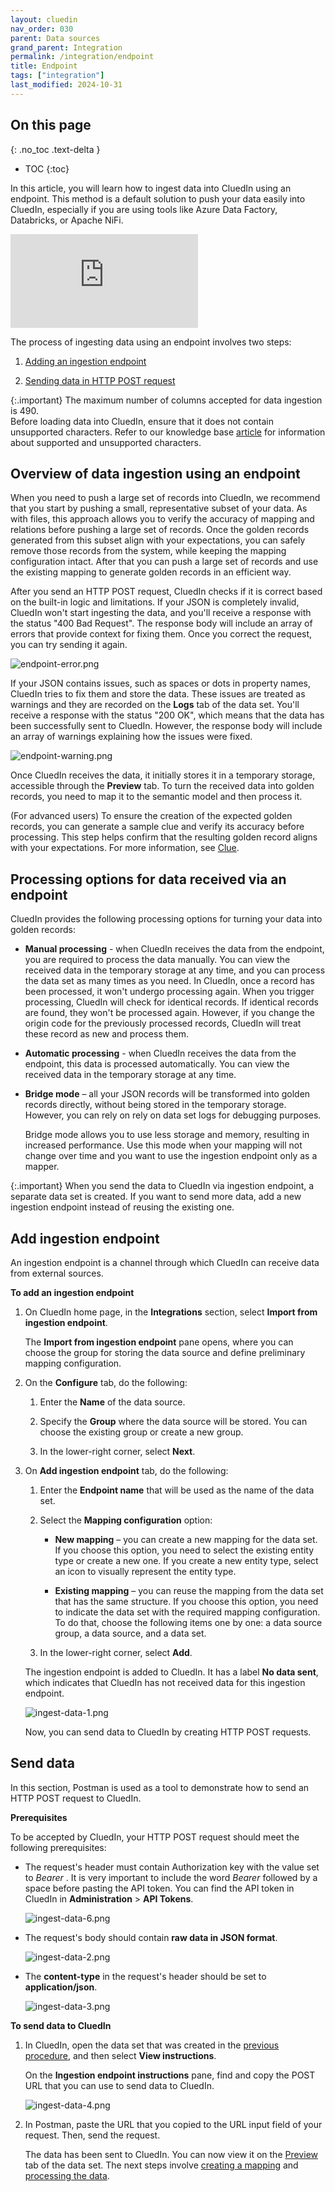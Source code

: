 ```yaml
---
layout: cluedin
nav_order: 030
parent: Data sources
grand_parent: Integration
permalink: /integration/endpoint
title: Endpoint
tags: ["integration"]
last_modified: 2024-10-31
---
```

## On this page
{: .no_toc .text-delta }
- TOC
{:toc}

In this article, you will learn how to ingest data into CluedIn using an endpoint. This method is a default solution to push your data easily into CluedIn, especially if you are using tools like Azure Data Factory, Databricks, or Apache NiFi.

<div class="videoFrame">
<iframe src="https://player.vimeo.com/video/896475765?h=8f20829bc2&amp;badge=0&amp;autopause=0&amp;player_id=0&amp;app_id=58479" frameborder="0" allow="autoplay; fullscreen; picture-in-picture" title="Using an endpoint for data ingestion"></iframe>
</div>

The process of ingesting data using an endpoint involves two steps:

1. [Adding an ingestion endpoint](#add-ingestion-endpoint)

1. [Sending data in HTTP POST request](#send-data)

{:.important}
The maximum number of columns accepted for data ingestion is 490.<br>Before loading data into CluedIn, ensure that it does not contain unsupported characters. Refer to our knowledge base [article](/kb/supported-characters) for information about supported and unsupported characters.

## Overview of data ingestion using an endpoint

When you need to push a large set of records into CluedIn, we recommend that you start by pushing a small, representative subset of your data. As with files, this approach allows you to verify the accuracy of mapping and relations before pushing a large set of records. Once the golden records generated from this subset align with your expectations, you can safely remove those records from the system, while keeping the mapping configuration intact. After that you can push a large set of records and use the existing mapping to generate golden records in an efficient way.

After you send an HTTP POST request, CluedIn checks if it is correct based on the built-in logic and limitations. If your JSON is completely invalid, CluedIn won't start ingesting the data, and you'll receive a response with the status "400 Bad Request". The response body will include an array of errors that provide context for fixing them. Once you correct the request, you can try sending it again.

![endpoint-error.png](../../assets/images/integration/data-sources/endpoint-error.png)

If your JSON contains issues, such as spaces or dots in property names, CluedIn tries to fix them and store the data. These issues are treated as warnings and they are recorded on the **Logs** tab of the data set. You'll receive a response with the status "200 OK", which means that the data has been successfully sent to CluedIn. However, the response body will include an array of warnings explaining how the issues were fixed. 

![endpoint-warning.png](../../assets/images/integration/data-sources/endpoint-warning.png)

Once CluedIn receives the data, it initially stores it in a temporary storage, accessible through the **Preview** tab. To turn the received data into golden records, you need to map it to the semantic model and then process it.

(For advanced users) To ensure the creation of the expected golden records, you can generate a sample clue and verify its accuracy before processing. This step helps confirm that the resulting golden record aligns with your expectations. For more information, see [Clue](/key-terms-and-features/clue-reference).

## Processing options for data received via an endpoint

CluedIn provides the following processing options for turning your data into golden records:

- **Manual processing** - when CluedIn receives the data from the endpoint, you are required to process the data manually. You can view the received data in the temporary storage at any time, and you can process the data set as many times as you need. In CluedIn, once a record has been processed, it won't undergo processing again. When you trigger processing, CluedIn will check for identical records. If identical records are found, they won't be processed again. However, if you change the origin code for the previously processed records, CluedIn will treat these record as new and process them.

- **Automatic processing** - when CluedIn receives the data from the endpoint, this data is processed automatically. You can view the received data in the temporary storage at any time.

- **Bridge mode** – all your JSON records will be transformed into golden records directly, without being stored in the temporary storage. However, you can rely on rely on data set logs for debugging purposes.

    Bridge mode allows you to use less storage and memory, resulting in increased performance. Use this mode when your mapping will not change over time and you want to use the ingestion endpoint only as a mapper.

{:.important}
When you send the data to CluedIn via ingestion endpoint, a separate data set is created. If you want to send more data, add a new ingestion endpoint instead of reusing the existing one.

## Add ingestion endpoint

An ingestion endpoint is a channel through which CluedIn can receive data from external sources.

**To add an ingestion endpoint**

1. On CluedIn home page, in the **Integrations** section, select **Import from ingestion endpoint**.

    The **Import from ingestion endpoint** pane opens, where you can choose the group for storing the data source and define preliminary mapping configuration.

1. On the **Configure** tab,  do the following:

    1. Enter the **Name** of the data source.

    1. Specify the **Group** where the data source will be stored. You can choose the existing group or create a new group.

    1. In the lower-right corner, select **Next**.

1. On **Add ingestion endpoint** tab, do the following:

    1. Enter the **Endpoint name** that will be used as the name of the data set.

    1. Select the **Mapping configuration** option:

        - **New mapping** – you can create a new mapping for the data set. If you choose this option, you need to select the existing entity type or create a new one. If you create a new entity type, select an icon to visually represent the entity type.

        - **Existing mapping** – you can reuse the mapping from the data set that has the same structure. If you choose this option, you need to indicate the data set with the required mapping configuration. To do that, choose the following items one by one: a data source group, a data source, and a data set.

    1. In the lower-right corner, select **Add**.

    The ingestion endpoint is added to CluedIn. It has a label **No data sent**, which indicates that CluedIn has not received data for this ingestion endpoint.

    ![ingest-data-1.png](../../assets/images/integration/data-sources/ingest-data-1.png)

    Now, you can send data to CluedIn by creating HTTP POST requests.

## Send data

In this section, Postman is used as a tool to demonstrate how to send an HTTP POST request to CluedIn.

**Prerequisites**

To be accepted by CluedIn, your HTTP POST request should meet the following prerequisites:

- The request's header must contain Authorization key with the value set to _Bearer <API token>_. It is very important to include the word _Bearer_ followed by a space before pasting the API token. You can find the API token in CluedIn in **Administration** > **API Tokens**.

    ![ingest-data-6.png](../../assets/images/integration/data-sources/ingest-data-6.png)

- The request's body should contain **raw data in JSON format**.

    ![ingest-data-2.png](../../assets/images/integration/data-sources/ingest-data-2.png)

- The **content-type** in the request's header should be set to **application/json**.

    ![ingest-data-3.png](../../assets/images/integration/data-sources/ingest-data-3.png)
 
**To send data to CluedIn**

1. In CluedIn, open the data set that was created in the [previous procedure](#add-ingestion-point), and then select **View instructions**.

    On the **Ingestion endpoint instructions** pane, find and copy the POST URL that you can use to send data to CluedIn.

    ![ingest-data-4.png](../../assets/images/integration/data-sources/ingest-data-4.png)

1. In Postman, paste the URL that you copied to the URL input field of your request. Then, send the request.

    The data has been sent to CluedIn. You can now view it on the [Preview](/integration/additional-operations-on-records/preview) tab of the data set. The next steps involve [creating a mapping](/integration/create-mapping) and [processing the data](/integration/process-data).